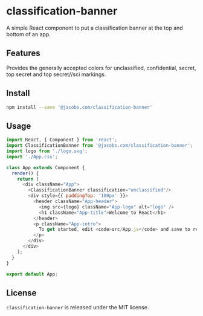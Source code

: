 # classification-banner

A simple React component to put a classification banner at the top and bottom of an app.

## Features

Provides the generally accepted colors for unclassified, confidential, secret, top secret and
top secret//sci markings.

## Install

````bash
npm install --save '@jacobs.com/classification-banner'
````

## Usage

````js
import React, { Component } from 'react';
import ClassificationBanner from '@jacobs.com/classification-banner';
import logo from './logo.svg';
import './App.css';

class App extends Component {
  render() {
    return (
      <div className="App">
        <ClassificationBanner classification="unclassified"/>
        <div style={{ paddingTop: '100px' }}>
          <header className="App-header">
            <img src={logo} className="App-logo" alt="logo" />
            <h1 className="App-title">Welcome to React</h1>
          </header>
          <p className="App-intro">
            To get started, edit <code>src/App.js</code> and save to reload.
          </p>
        </div>
      </div>
    );
  }
}

export default App;
````

## License

`classification-banner` is released under the MIT license.

